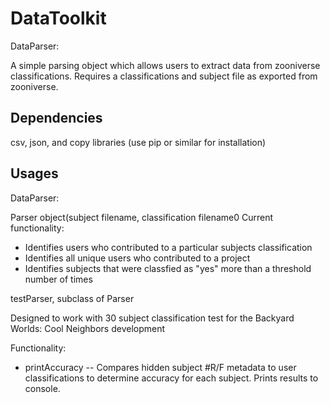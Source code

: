 # DataToolkit

DataParser:

A simple parsing object which allows users to extract data from zooniverse classifications. Requires a classifications and subject file as exported from zooniverse.

## Dependencies
csv, json, and copy libraries (use pip or similar for installation)

## Usages

DataParser:

Parser object(subject filename, classification filename0
Current functionality: 
* Identifies users who contributed to a particular subjects classification
* Identifies all unique users who contributed to a project
* Identifies subjects that were classfied as "yes" more than a threshold number of times

testParser, subclass of Parser

Designed to work with 30 subject classification test for the Backyard Worlds: Cool Neighbors development

Functionality: 
* printAccuracy -- Compares hidden subject #R/F metadata to user classifications to determine accuracy for each subject. Prints results to console.

